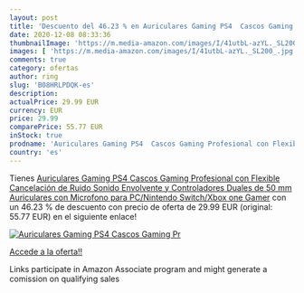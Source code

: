```yaml
---
layout: post
title: 'Descuento del 46.23 % en Auriculares Gaming PS4  Cascos Gaming Pr'
date: 2020-12-08 08:33:36
thumbnailImage: 'https://m.media-amazon.com/images/I/41utbL-azYL._SL200_.jpg'
images: [ 'https://m.media-amazon.com/images/I/41utbL-azYL._SL200_.jpg' ]
comments: true
category: ofertas
author: ring
slug: 'B08HRLPDQK-es'
description:
actualPrice: 29.99 EUR
currency: EUR
price: 29.99
comparePrice: 55.77 EUR
inStock: true
prodname: 'Auriculares Gaming PS4  Cascos Gaming Profesional con Flexible Cancelación de Ruido  Sonido Envolvente y Controladores Duales de 50 mm  Auriculares con Microfono para PC/Nintendo Switch/Xbox one Gamer'
country: 'es'
---
```


Tienes [Auriculares Gaming PS4  Cascos Gaming Profesional con Flexible Cancelación de Ruido  Sonido Envolvente y Controladores Duales de 50 mm  Auriculares con Microfono para PC/Nintendo Switch/Xbox one Gamer](https://www.amazon.es/dp/B08HRLPDQK/?tag=tolees-21) con un 46.23 % de descuento con precio de oferta de 29.99 EUR (original: 55.77 EUR) en el siguiente enlace!

[![Auriculares Gaming PS4  Cascos Gaming Pr](https://m.media-amazon.com/images/I/41utbL-azYL._SL200_.jpg)](https://www.amazon.es/dp/B08HRLPDQK/?tag=tolees-21)

[Accede a la oferta!!](https://www.amazon.es/dp/B08HRLPDQK/?tag=tolees-21)

Links participate in Amazon Associate program and might generate a comission on qualifying sales



